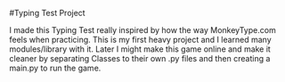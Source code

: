 #Typing Test Project

I made this Typing Test really inspired by how the way MonkeyType.com feels
when practicing. This is my first heavy project and I learned many modules/library
with it. Later I might make this game online and make it cleaner by separating Classes
to their own .py files and then creating a main.py to run the game.